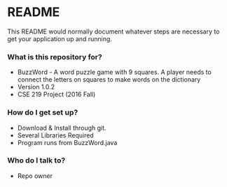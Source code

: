 # README #

This README would normally document whatever steps are necessary to get your application up and running.

### What is this repository for? ###

* BuzzWord - A word puzzle game with 9 squares. A player needs to connect the letters on squares to make words on the dictionary 
* Version 1.0.2
* CSE 219 Project (2016 Fall)

### How do I get set up? ###

* Download & Install through git.
* Several Libraries Required
* Program runs from BuzzWord.java

### Who do I talk to? ###

* Repo owner
